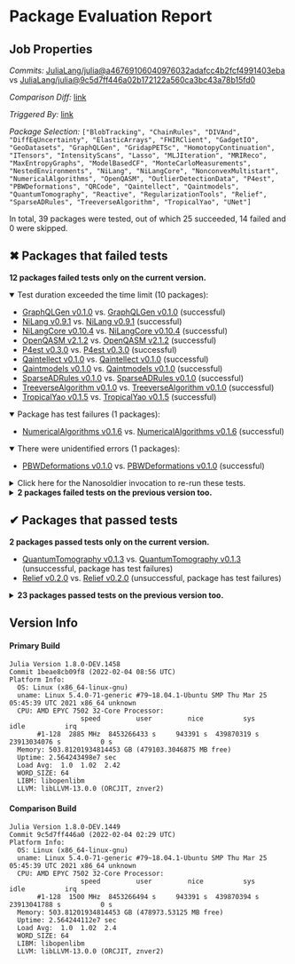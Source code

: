 # Package Evaluation Report

## Job Properties

*Commits:* [JuliaLang/julia@a46769106040976032adafcc4b2fcf4991403eba](https://github.com/JuliaLang/julia/commit/a46769106040976032adafcc4b2fcf4991403eba) vs [JuliaLang/julia@9c5d7ff446a02b172122a560ca3bc43a78b15fd0](https://github.com/JuliaLang/julia/commit/9c5d7ff446a02b172122a560ca3bc43a78b15fd0)

*Comparison Diff:* [link](https://github.com/JuliaLang/julia/compare/9c5d7ff446a02b172122a560ca3bc43a78b15fd0..a46769106040976032adafcc4b2fcf4991403eba)

*Triggered By:* [link](https://github.com/JuliaLang/julia/pull/43990#issuecomment-1029757030)

*Package Selection:* `["BlobTracking", "ChainRules", "DIVAnd", "DiffEqUncertainty", "ElasticArrays", "FHIRClient", "GadgetIO", "GeoDatasets", "GraphQLGen", "GridapPETSc", "HomotopyContinuation", "ITensors", "IntensityScans", "Lasso", "MLJIteration", "MRIReco", "MaxEntropyGraphs", "ModelBasedCF", "MonteCarloMeasurements", "NestedEnvironments", "NiLang", "NiLangCore", "NonconvexMultistart", "NumericalAlgorithms", "OpenQASM", "OutlierDetectionData", "P4est", "PBWDeformations", "QRCode", "Qaintellect", "Qaintmodels", "QuantumTomography", "Reactive", "RegularizationTools", "Relief", "SparseADRules", "TreeverseAlgorithm", "TropicalYao", "UNet"]`

In total, 39 packages were tested, out of which 25 succeeded, 14 failed and 0 were skipped.


## ✖ Packages that failed tests

**12 packages failed tests only on the current version.**

<details open><summary>Test duration exceeded the time limit (10 packages):</summary>
<p>


- [GraphQLGen v0.1.0](https://s3.amazonaws.com/julialang-reports/nanosoldier/pkgeval/by_hash/a467691_vs_9c5d7ff/GraphQLGen.primary.log) vs. [GraphQLGen v0.1.0](https://s3.amazonaws.com/julialang-reports/nanosoldier/pkgeval/by_hash/a467691_vs_9c5d7ff/GraphQLGen.against.log) (successful)
- [NiLang v0.9.1](https://s3.amazonaws.com/julialang-reports/nanosoldier/pkgeval/by_hash/a467691_vs_9c5d7ff/NiLang.primary.log) vs. [NiLang v0.9.1](https://s3.amazonaws.com/julialang-reports/nanosoldier/pkgeval/by_hash/a467691_vs_9c5d7ff/NiLang.against.log) (successful)
- [NiLangCore v0.10.4](https://s3.amazonaws.com/julialang-reports/nanosoldier/pkgeval/by_hash/a467691_vs_9c5d7ff/NiLangCore.primary.log) vs. [NiLangCore v0.10.4](https://s3.amazonaws.com/julialang-reports/nanosoldier/pkgeval/by_hash/a467691_vs_9c5d7ff/NiLangCore.against.log) (successful)
- [OpenQASM v2.1.2](https://s3.amazonaws.com/julialang-reports/nanosoldier/pkgeval/by_hash/a467691_vs_9c5d7ff/OpenQASM.primary.log) vs. [OpenQASM v2.1.2](https://s3.amazonaws.com/julialang-reports/nanosoldier/pkgeval/by_hash/a467691_vs_9c5d7ff/OpenQASM.against.log) (successful)
- [P4est v0.3.0](https://s3.amazonaws.com/julialang-reports/nanosoldier/pkgeval/by_hash/a467691_vs_9c5d7ff/P4est.primary.log) vs. [P4est v0.3.0](https://s3.amazonaws.com/julialang-reports/nanosoldier/pkgeval/by_hash/a467691_vs_9c5d7ff/P4est.against.log) (successful)
- [Qaintellect v0.1.0](https://s3.amazonaws.com/julialang-reports/nanosoldier/pkgeval/by_hash/a467691_vs_9c5d7ff/Qaintellect.primary.log) vs. [Qaintellect v0.1.0](https://s3.amazonaws.com/julialang-reports/nanosoldier/pkgeval/by_hash/a467691_vs_9c5d7ff/Qaintellect.against.log) (successful)
- [Qaintmodels v0.1.0](https://s3.amazonaws.com/julialang-reports/nanosoldier/pkgeval/by_hash/a467691_vs_9c5d7ff/Qaintmodels.primary.log) vs. [Qaintmodels v0.1.0](https://s3.amazonaws.com/julialang-reports/nanosoldier/pkgeval/by_hash/a467691_vs_9c5d7ff/Qaintmodels.against.log) (successful)
- [SparseADRules v0.1.0](https://s3.amazonaws.com/julialang-reports/nanosoldier/pkgeval/by_hash/a467691_vs_9c5d7ff/SparseADRules.primary.log) vs. [SparseADRules v0.1.0](https://s3.amazonaws.com/julialang-reports/nanosoldier/pkgeval/by_hash/a467691_vs_9c5d7ff/SparseADRules.against.log) (successful)
- [TreeverseAlgorithm v0.1.0](https://s3.amazonaws.com/julialang-reports/nanosoldier/pkgeval/by_hash/a467691_vs_9c5d7ff/TreeverseAlgorithm.primary.log) vs. [TreeverseAlgorithm v0.1.0](https://s3.amazonaws.com/julialang-reports/nanosoldier/pkgeval/by_hash/a467691_vs_9c5d7ff/TreeverseAlgorithm.against.log) (successful)
- [TropicalYao v0.1.5](https://s3.amazonaws.com/julialang-reports/nanosoldier/pkgeval/by_hash/a467691_vs_9c5d7ff/TropicalYao.primary.log) vs. [TropicalYao v0.1.5](https://s3.amazonaws.com/julialang-reports/nanosoldier/pkgeval/by_hash/a467691_vs_9c5d7ff/TropicalYao.against.log) (successful)

</p>
</details>

<details open><summary>Package has test failures (1 packages):</summary>
<p>


- [NumericalAlgorithms v0.1.6](https://s3.amazonaws.com/julialang-reports/nanosoldier/pkgeval/by_hash/a467691_vs_9c5d7ff/NumericalAlgorithms.primary.log) vs. [NumericalAlgorithms v0.1.6](https://s3.amazonaws.com/julialang-reports/nanosoldier/pkgeval/by_hash/a467691_vs_9c5d7ff/NumericalAlgorithms.against.log) (successful)

</p>
</details>

<details open><summary>There were unidentified errors (1 packages):</summary>
<p>


- [PBWDeformations v0.1.0](https://s3.amazonaws.com/julialang-reports/nanosoldier/pkgeval/by_hash/a467691_vs_9c5d7ff/PBWDeformations.primary.log) vs. [PBWDeformations v0.1.0](https://s3.amazonaws.com/julialang-reports/nanosoldier/pkgeval/by_hash/a467691_vs_9c5d7ff/PBWDeformations.against.log) (successful)

</p>
</details>

<details><summary>Click here for the Nanosoldier invocation to re-run these tests.</summary>
<p>

```
@nanosoldier `runtests(["GraphQLGen", "NiLang", "NiLangCore", "NumericalAlgorithms", "OpenQASM", "P4est", "PBWDeformations", "Qaintellect", "Qaintmodels", "SparseADRules", "TreeverseAlgorithm", "TropicalYao"], vs = ":master")`
```

</p>
</details>


<details><summary><strong>2 packages failed tests on the previous version too.</strong></summary>
<p>

<details open><summary>Package has test failures (1 packages):</summary>
<p>


- [FHIRClient v1.0.3](https://s3.amazonaws.com/julialang-reports/nanosoldier/pkgeval/by_hash/a467691_vs_9c5d7ff/FHIRClient.primary.log)

</p>
</details>

<details open><summary>Test log exceeded the size limit (1 packages):</summary>
<p>


- [NonconvexMultistart v0.1.0](https://s3.amazonaws.com/julialang-reports/nanosoldier/pkgeval/by_hash/a467691_vs_9c5d7ff/NonconvexMultistart.primary.log)

</p>
</details>

</p>
</details>


## ✔ Packages that passed tests

**2 packages passed tests only on the current version.**

- [QuantumTomography v0.1.3](https://s3.amazonaws.com/julialang-reports/nanosoldier/pkgeval/by_hash/a467691_vs_9c5d7ff/QuantumTomography.primary.log) vs. [QuantumTomography v0.1.3](https://s3.amazonaws.com/julialang-reports/nanosoldier/pkgeval/by_hash/a467691_vs_9c5d7ff/QuantumTomography.against.log) (unsuccessful, package has test failures)
- [Relief v0.2.0](https://s3.amazonaws.com/julialang-reports/nanosoldier/pkgeval/by_hash/a467691_vs_9c5d7ff/Relief.primary.log) vs. [Relief v0.2.0](https://s3.amazonaws.com/julialang-reports/nanosoldier/pkgeval/by_hash/a467691_vs_9c5d7ff/Relief.against.log) (unsuccessful, package has test failures)

<details><summary><strong>23 packages passed tests on the previous version too.</strong></summary>
<p>

- [BlobTracking v0.1.8](https://s3.amazonaws.com/julialang-reports/nanosoldier/pkgeval/by_hash/a467691_vs_9c5d7ff/BlobTracking.primary.log)
- [ChainRules v1.26.0](https://s3.amazonaws.com/julialang-reports/nanosoldier/pkgeval/by_hash/a467691_vs_9c5d7ff/ChainRules.primary.log)
- [DIVAnd v2.7.6](https://s3.amazonaws.com/julialang-reports/nanosoldier/pkgeval/by_hash/a467691_vs_9c5d7ff/DIVAnd.primary.log)
- [DiffEqUncertainty v1.8.0](https://s3.amazonaws.com/julialang-reports/nanosoldier/pkgeval/by_hash/a467691_vs_9c5d7ff/DiffEqUncertainty.primary.log)
- [ElasticArrays v1.2.9](https://s3.amazonaws.com/julialang-reports/nanosoldier/pkgeval/by_hash/a467691_vs_9c5d7ff/ElasticArrays.primary.log)
- [GadgetIO v0.5.8](https://s3.amazonaws.com/julialang-reports/nanosoldier/pkgeval/by_hash/a467691_vs_9c5d7ff/GadgetIO.primary.log)
- [GeoDatasets v0.1.6](https://s3.amazonaws.com/julialang-reports/nanosoldier/pkgeval/by_hash/a467691_vs_9c5d7ff/GeoDatasets.primary.log)
- [GridapPETSc v0.4.1](https://s3.amazonaws.com/julialang-reports/nanosoldier/pkgeval/by_hash/a467691_vs_9c5d7ff/GridapPETSc.primary.log)
- [HomotopyContinuation v2.6.3](https://s3.amazonaws.com/julialang-reports/nanosoldier/pkgeval/by_hash/a467691_vs_9c5d7ff/HomotopyContinuation.primary.log)
- [ITensors v0.2.13](https://s3.amazonaws.com/julialang-reports/nanosoldier/pkgeval/by_hash/a467691_vs_9c5d7ff/ITensors.primary.log)
- [IntensityScans v0.2.0](https://s3.amazonaws.com/julialang-reports/nanosoldier/pkgeval/by_hash/a467691_vs_9c5d7ff/IntensityScans.primary.log)
- [Lasso v0.6.3](https://s3.amazonaws.com/julialang-reports/nanosoldier/pkgeval/by_hash/a467691_vs_9c5d7ff/Lasso.primary.log)
- [MLJIteration v0.4.3](https://s3.amazonaws.com/julialang-reports/nanosoldier/pkgeval/by_hash/a467691_vs_9c5d7ff/MLJIteration.primary.log)
- [MRIReco v0.4.2](https://s3.amazonaws.com/julialang-reports/nanosoldier/pkgeval/by_hash/a467691_vs_9c5d7ff/MRIReco.primary.log)
- [MaxEntropyGraphs v0.3.0](https://s3.amazonaws.com/julialang-reports/nanosoldier/pkgeval/by_hash/a467691_vs_9c5d7ff/MaxEntropyGraphs.primary.log)
- [ModelBasedCF v0.2.0](https://s3.amazonaws.com/julialang-reports/nanosoldier/pkgeval/by_hash/a467691_vs_9c5d7ff/ModelBasedCF.primary.log)
- [MonteCarloMeasurements v1.0.6](https://s3.amazonaws.com/julialang-reports/nanosoldier/pkgeval/by_hash/a467691_vs_9c5d7ff/MonteCarloMeasurements.primary.log)
- [NestedEnvironments v0.2.1](https://s3.amazonaws.com/julialang-reports/nanosoldier/pkgeval/by_hash/a467691_vs_9c5d7ff/NestedEnvironments.primary.log)
- [OutlierDetectionData v0.1.4](https://s3.amazonaws.com/julialang-reports/nanosoldier/pkgeval/by_hash/a467691_vs_9c5d7ff/OutlierDetectionData.primary.log)
- [QRCode v0.1.0](https://s3.amazonaws.com/julialang-reports/nanosoldier/pkgeval/by_hash/a467691_vs_9c5d7ff/QRCode.primary.log)
- [Reactive v0.8.3](https://s3.amazonaws.com/julialang-reports/nanosoldier/pkgeval/by_hash/a467691_vs_9c5d7ff/Reactive.primary.log)
- [RegularizationTools v0.5.3](https://s3.amazonaws.com/julialang-reports/nanosoldier/pkgeval/by_hash/a467691_vs_9c5d7ff/RegularizationTools.primary.log)
- [UNet v0.2.1](https://s3.amazonaws.com/julialang-reports/nanosoldier/pkgeval/by_hash/a467691_vs_9c5d7ff/UNet.primary.log)

</p>
</details>


## Version Info

#### Primary Build

```
Julia Version 1.8.0-DEV.1458
Commit 1beae8cb09f8 (2022-02-04 08:56 UTC)
Platform Info:
  OS: Linux (x86_64-linux-gnu)
  uname: Linux 5.4.0-71-generic #79~18.04.1-Ubuntu SMP Thu Mar 25 05:45:39 UTC 2021 x86_64 unknown
  CPU: AMD EPYC 7502 32-Core Processor: 
                  speed         user         nice          sys         idle          irq
       #1-128  2885 MHz  8453266433 s     943391 s  439870319 s  23913034076 s          0 s
  Memory: 503.81201934814453 GB (479103.3046875 MB free)
  Uptime: 2.564243498e7 sec
  Load Avg:  1.0  1.02  2.42
  WORD_SIZE: 64
  LIBM: libopenlibm
  LLVM: libLLVM-13.0.0 (ORCJIT, znver2)

```

#### Comparison Build

```
Julia Version 1.8.0-DEV.1449
Commit 9c5d7ff446a0 (2022-02-04 02:29 UTC)
Platform Info:
  OS: Linux (x86_64-linux-gnu)
  uname: Linux 5.4.0-71-generic #79~18.04.1-Ubuntu SMP Thu Mar 25 05:45:39 UTC 2021 x86_64 unknown
  CPU: AMD EPYC 7502 32-Core Processor: 
                  speed         user         nice          sys         idle          irq
       #1-128  1500 MHz  8453266494 s     943391 s  439870394 s  23913041788 s          0 s
  Memory: 503.81201934814453 GB (478973.53125 MB free)
  Uptime: 2.564244112e7 sec
  Load Avg:  1.0  1.02  2.4
  WORD_SIZE: 64
  LIBM: libopenlibm
  LLVM: libLLVM-13.0.0 (ORCJIT, znver2)

```
<!-- Generated on 2022-02-04T08:29:46.598 -->

